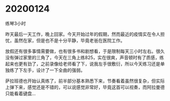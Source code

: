 # 20200124

练琴3小时

昨天最后一天工作，晚上回家。今天开始过年的假期，然而最近的疫情实在令人担忧，虽然在家，但是也不是十分平静，毕竟老爸在医院工作。

放假还有很多事情需要做，也有很多书和剧想看，于是限制每天三小时左右。很久没有弹过家里的三角了，今天在三角上练825，实在很爽，声音顿时有了质感，练起来也更有劲了，之前录像给老师看了下，说我左手很敷衍，所以今天练习还是单独练了下左手，设计了一下全曲的强弱。

萨拉班德也开始认真练了，前半部分基本熟悉下来，节奏看着虽然很复杂，但实际上弹下来，感觉还是不错的，可以说感觉非常好，毕竟这首可以视奏，而阿拉曼德只能看着键盘...
